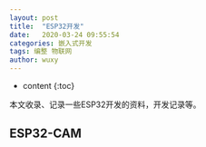 ```yaml
---
layout: post
title:  "ESP32开发"
date:   2020-03-24 09:55:54
categories: 嵌入式开发
tags: 编整 物联网
author: wuxy
---
```


* content
{:toc}

本文收录、记录一些ESP32开发的资料，开发记录等。


## ESP32-CAM
